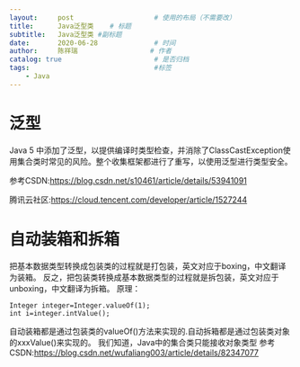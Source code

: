 ```yaml
---
layout:     post                    # 使用的布局（不需要改）
title:      Java泛型类    # 标题 
subtitle:   Java泛型类 #副标题
date:       2020-06-28              # 时间
author:     陈祥瑞                  # 作者
catalog: true                       # 是否归档
tags:                               #标签
    - Java
---
```


# 泛型
Java 5 中添加了泛型，以提供编译时类型检查，并消除了ClassCastException使用集合类时常见的风险。整个收集框架都进行了重写，以使用泛型进行类型安全。

参考CSDN:<https://blog.csdn.net/s10461/article/details/53941091>

腾讯云社区:<https://cloud.tencent.com/developer/article/1527244>

# 自动装箱和拆箱

把基本数据类型转换成包装类的过程就是打包装，英文对应于boxing，中文翻译为装箱。
反之，把包装类转换成基本数据类型的过程就是拆包装，英文对应于unboxing，中文翻译为拆箱。
原理：
```
Integer integer=Integer.valueOf(1); 
int i=integer.intValue(); 
```

自动装箱都是通过包装类的valueOf()方法来实现的.自动拆箱都是通过包装类对象的xxxValue()来实现的。
我们知道，Java中的集合类只能接收对象类型
参考CSDN:<https://blog.csdn.net/wufaliang003/article/details/82347077>


